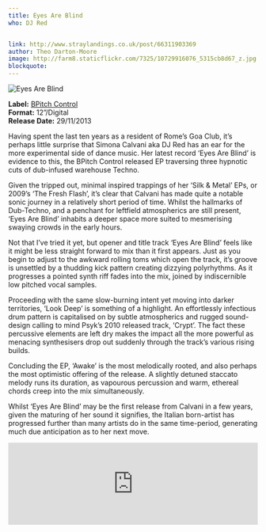 ```yaml
---
title: Eyes Are Blind
who: DJ Red


link: http://www.straylandings.co.uk/post/66311903369
author: Theo Darton-Moore
image: http://farm8.staticflickr.com/7325/10729916076_5315cb8d67_z.jpg
blockquote:
---
```


![Eyes Are Blind](http://farm4.staticflickr.com/3832/10729825195_4b31e5ffba_t.jpg)

**Label:** [BPitch Control](https://www.bpitchcontrol.de/)
<br>**Format:** 12”/Digital
<br>**Release Date:** 29/11/2013

Having spent the last ten years as a resident of Rome’s Goa Club, it’s perhaps little surprise that Simona Calvani aka DJ Red has an ear for the more experimental side of dance music. Her latest record ‘Eyes Are Blind’ is evidence to this, the BPitch Control released EP traversing three hypnotic cuts of dub-infused warehouse Techno.

Given the tripped out, minimal inspired trappings of her ‘Silk & Metal’ EPs, or 2009’s ‘The Fresh Flash’, it’s clear that Calvani has made quite a notable sonic journey in a relatively short period of time. Whilst the hallmarks of Dub-Techno, and a penchant for leftfield atmospherics are still present, ‘Eyes Are Blind’ inhabits a deeper space more suited to mesmerising swaying crowds in the early hours.

Not that I’ve tried it yet, but opener and title track ‘Eyes Are Blind’ feels like it might be less straight forward to mix than it first appears. Just as you begin to adjust to the awkward rolling toms which open the track, it’s groove is unsettled by a thudding kick pattern creating dizzying polyrhythms. As it progresses a pointed synth riff fades into the mix, joined by indiscernible low pitched vocal samples.

Proceeding with the same slow-burning intent yet moving into darker territories, ‘Look Deep’ is something of a highlight. An effortlessly infectious drum pattern is capitalised on by subtle atmospherics and rugged sound-design calling to mind Psyk’s 2010 released track, ‘Crypt’. The fact these percussive elements are left dry makes the impact all the more powerful as menacing synthesisers drop out suddenly through the track’s various rising builds.

Concluding the EP, ‘Awake’ is the most melodically rooted, and also perhaps the most optimistic offering of the release. A slightly detuned staccato melody runs its duration, as vapourous percussion and warm, ethereal chords creep into the mix simultaneously.

Whilst ‘Eyes Are Blind’ may be the first release from Calvani in a few years, given the maturing of her sound it signifies, the Italian born-artist has progressed further than many artists do in the same time-period, generating much due anticipation as to her next move.

<iframe frameborder="no" height="166" scrolling="no" src="https://w.soundcloud.com/player/?url=https%3A//api.soundcloud.com/tracks/94645501" width="100%"></iframe>